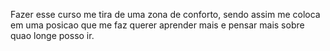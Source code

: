 Fazer esse curso me tira de uma zona de conforto,
sendo assim me coloca em uma posicao que me faz querer
aprender mais e pensar mais sobre quao longe posso ir.